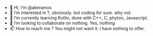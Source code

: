 - 👋 Hi, I’m @akeramos
- 👀 I’m interested in ?, obviously. but coding for sure. why not.
- 🌱 I’m currently learning Kotlin, done with C++, C, phyton, Javascript.
- 💞️ I’m looking to collaborate on nothing. Yes, nothing
- 📫 How to reach me ? You might not want it. i have nothing to offer.

<!---
akeramos/akeramos is a ✨ special ✨ repository because its `README.md` (this file) appears on your GitHub profile.
You can click the Preview link to take a look at your changes.
--->
